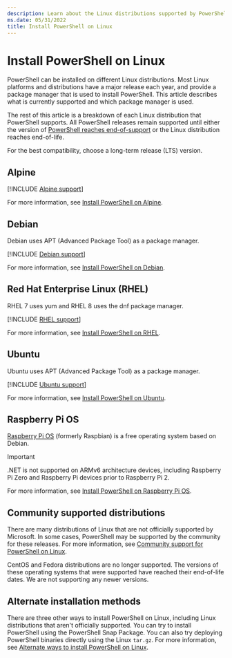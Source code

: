 ```yaml
---
description: Learn about the Linux distributions supported by PowerShell.
ms.date: 05/31/2022
title: Install PowerShell on Linux
---
```

# Install PowerShell on Linux

PowerShell can be installed on different Linux distributions. Most Linux platforms and distributions
have a major release each year, and provide a package manager that is used to install
PowerShell. This article describes what is currently supported and which package manager is used.

The rest of this article is a breakdown of each Linux distribution that PowerShell supports. All
PowerShell releases remain supported until either the version of
[PowerShell reaches end-of-support][lifecycle] or the Linux distribution reaches end-of-life.

For the best compatibility, choose a long-term release (LTS) version.

## Alpine

[!INCLUDE [Alpine support](../../includes/alpine-support.md)]

For more information, see [Install PowerShell on Alpine](install-alpine.md).

## Debian

Debian uses APT (Advanced Package Tool) as a package manager.

[!INCLUDE [Debian support](../../includes/debian-support.md)]

For more information, see [Install PowerShell on Debian](install-debian.md).

## Red Hat Enterprise Linux (RHEL)

RHEL 7 uses yum and RHEL 8 uses the dnf package manager.

[!INCLUDE [RHEL support](../../includes/rhel-support.md)]

For more information, see [Install PowerShell on RHEL](install-rhel.md).

## Ubuntu

Ubuntu uses APT (Advanced Package Tool) as a package manager.

[!INCLUDE [Ubuntu support](../../includes/ubuntu-support.md)]

For more information, see [Install PowerShell on Ubuntu](install-ubuntu.md).

## Raspberry Pi OS

[Raspberry Pi OS][raspbian] (formerly Raspbian) is a free operating system based on Debian.

> [!IMPORTANT]
> .NET is not supported on ARMv6 architecture devices, including Raspberry Pi Zero and Raspberry Pi
> devices prior to Raspberry Pi 2.

For more information, see [Install PowerShell on Raspberry Pi OS](install-raspbian.md).

## Community supported distributions

There are many distributions of Linux that are not officially supported by Microsoft. In some cases,
PowerShell may be supported by the community for these releases. For more information, see
[Community support for PowerShell on Linux][community].

CentOS and Fedora distributions are no longer supported. The versions of these operating systems
that were supported have reached their end-of-life dates. We are not supporting any newer versions.

## Alternate installation methods

There are three other ways to install PowerShell on Linux, including Linux distributions that aren't
officially supported. You can try to install PowerShell using the PowerShell Snap Package. You can
also try deploying PowerShell binaries directly using the Linux `tar.gz`. For more information, see
[Alternate ways to install PowerShell on Linux][other-linux].

[community]: community-support.md
[other-linux]: install-other-linux.md
[lifecycle]: ../PowerShell-Support-Lifecycle.md
[eol-alpine]: https://alpinelinux.org/releases/
[eol-debian]: https://wiki.debian.org/DebianReleases
[eol-suse]: https://en.opensuse.org/Lifetime
[eol-rhel]: https://access.redhat.com/support/policy/updates/errata/
[eol-ubuntu]: https://wiki.ubuntu.com/Releases
[raspbian]: https://www.raspberrypi.org/documentation/installation/installing-images/README.md
